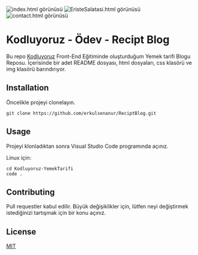 ![index.html görünüsü](img/goruntu-index-html.png)
![EristeSalatasi.html görünüsü](img/goruntu-EristeSalatasi-html.png)
![contact.html görünüsü](img/goruntu-contact-html.png)

# Kodluyoruz - Ödev - Recipt Blog
Bu repo [Kodluyoruz](https://www.kodluyoruz.org/) Front-End Eğitiminde oluşturduğum Yemek tarifi Blogu Reposu. İçerisinde bir adet README dosyası, html dosyaları, css klasörü ve img klasörü barındırıyor.

## Installation
Öncelikle projeyi clonelayın.
```
git clone https://github.com/erkulsenanur/ReciptBlog.git
```

## Usage
Projeyi klonladıktan sonra Visual Studio Code programında açınız.

Linux için:
```
cd Kodluyoruz-YemekTarifi
code .
```

## Contributing
Pull requestler kabul edilir. Büyük değişiklikler için, lütfen neyi değiştirmek istediğinizi tartışmak için bir konu açınız.

## License
[MIT](https://choosealicense.com/licenses/mit/)
